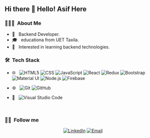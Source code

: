 <h2>Hi there 👋 Hello! Asif Here</h2>


<h3> 👨🏻‍💻 &nbsp;About Me </h3>

- 🤔 &nbsp; Backend Developer.
- 🎓 &nbsp; educationa from  UET Taxila.
- 🌱 &nbsp; Interested in learning backend technologies.
<!-- - ✍️ &nbsp; Learning the MERN Stack. -->

<h3> 🛠 &nbsp;Tech Stack</h3>

- 🌐 &nbsp;
  ![HTML5](https://img.shields.io/badge/-HTML5-333333?style=flat&logo=HTML5)
  ![CSS](https://img.shields.io/badge/-CSS-333333?style=flat&logo=CSS3&logoColor=1572B6)
  ![JavaScript](https://img.shields.io/badge/-JavaScript-333333?style=flat&logo=javascript)
  ![React](https://img.shields.io/badge/-React-333333?style=flat&logo=react)
  ![Redux](https://img.shields.io/badge/Redux-333333?logo=redux&logoColor=764ABC)
  ![Bootstrap](https://img.shields.io/badge/-Bootstrap-333333?style=flat&logo=bootstrap&logoColor=7952B3)
  ![Material UI](https://img.shields.io/badge/Material%20UI-333333?logo=mui&logoColor=007FFF)
  ![Node.js](https://img.shields.io/badge/-Node.js-333333?style=flat&logo=node.js)
  ![Firebase](https://img.shields.io/badge/Firebase-333333?logo=firebase&logoColor=FFCA28)
   
- ⚙️ &nbsp;
  ![Git](https://img.shields.io/badge/-Git-333333?style=flat&logo=git)
  ![GitHub](https://img.shields.io/badge/-GitHub-333333?style=flat&logo=github)
  
- 🔧 &nbsp;
  ![Visual Studio Code](https://img.shields.io/badge/-Visual%20Studio%20Code-333333?style=flat&logo=visual-studio-code&logoColor=007ACC)


<br/>

<h3> 🤝🏻 &nbsp;Follow me </h3>

<p align="center">
<a href="https://www.linkedin.com/in/iasifmehmood/"><img alt="LinkedIn" src="https://img.shields.io/badge/Asif-0077B5?style=for-the-badge&logo=linkedin&logoColor=white"></a>
<a href="mailto:asif-mehmood@hotmail.com"><img alt="Email" src="https://img.shields.io/badge/Email-asif-mehmood@hotmail.com-blue?style=flat-square&logo=gmail"></a>
</p>

<!--    -->

